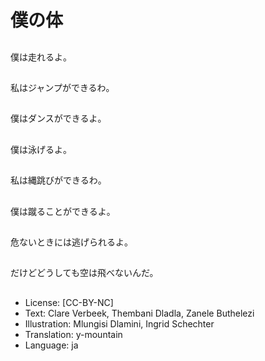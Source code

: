 # 僕の体

##
僕は走れるよ。

##
私はジャンプができるわ。

##
僕はダンスができるよ。

##
僕は泳げるよ。

##
私は縄跳びができるわ。

##
僕は蹴ることができるよ。

##
危ないときには逃げられるよ。

##
だけどどうしても空は飛べないんだ。

##
* License: [CC-BY-NC]
* Text: Clare Verbeek, Thembani Dladla, Zanele Buthelezi
* Illustration: Mlungisi Dlamini, Ingrid Schechter
* Translation: y-mountain
* Language: ja
